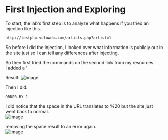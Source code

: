 # First Injection and Exploring

To start, the lab's first step is to analyze what happens if you tried an injection like this.
```
http://testphp.vulnweb.com/artists.php?artist=1
```
So before I did the injection, I looked over what information is publicly out in the site just so I can tell any differences after injecting. <br />

So then first tried the commands on the second link from my resources.<br />
I added a ‘ <br />

Result: 
![image](https://github.com/user-attachments/assets/ab533ff6-7043-4fb4-9a2e-8a18aee6ef13)

Then I did: 
```
ORDER BY 1.
```
I did notice that the space in the URL translates to %20 but the site just went back to normal. <br />
![image](https://github.com/user-attachments/assets/96dd693d-4e1f-4868-bb68-4db854ee4c30)  <br />


removing the space result to an error again.<br />
![image](https://github.com/user-attachments/assets/c61e8fc5-c1f2-4926-bbbb-0cd2cf0ab335)

